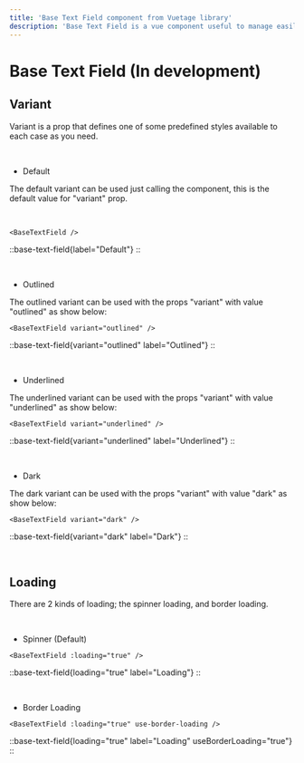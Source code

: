 ```yaml
---
title: 'Base Text Field component from Vuetage library'
description: 'Base Text Field is a vue component useful to manage easily variants, validations, icons, and other things according to the props.'
---
```


# Base Text Field (In development)

## Variant

Variant is a prop that defines one of some predefined styles available to each case as you need.

<br>

- Default

The default variant can be used just calling the component, this is the default value for "variant" prop.

<br>

```vue
<BaseTextField />
```

::base-text-field{label="Default"}
::

<br>

- Outlined

The outlined variant can be used with the props "variant" with value "outlined" as show below:

```vue
<BaseTextField variant="outlined" />
```

::base-text-field{variant="outlined" label="Outlined"}
::

<br>

- Underlined

The underlined variant can be used with the props "variant" with value "underlined" as show below:

```vue
<BaseTextField variant="underlined" />
```

::base-text-field{variant="underlined" label="Underlined"}
::

<br>

- Dark

The dark variant can be used with the props "variant" with value "dark" as show below:

```vue
<BaseTextField variant="dark" />
```

::base-text-field{variant="dark" label="Dark"}
::

<br>

## Loading

There are 2 kinds of loading; the spinner loading, and border loading.

<br>

- Spinner (Default)

```vue
<BaseTextField :loading="true" />
```

::base-text-field{loading="true" label="Loading"}
::

<br>

- Border Loading

```vue
<BaseTextField :loading="true" use-border-loading />
```

::base-text-field{loading="true" label="Loading" useBorderLoading="true"}
::

<br>